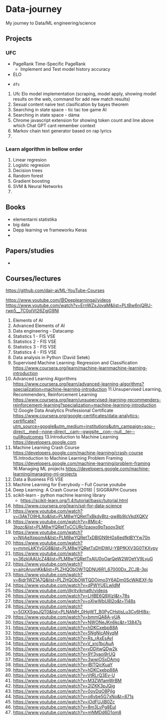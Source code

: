 # Data-journey
My journey to Data/ML engineering/science

## Projects

### UFC

- PageRank Time-Specific PageRank
    -  Implement and Test model history accuracy
- ELO
-     dfs

1. Ufc Elo model implementation (scraping, model apply, showing model results on the web, command for add new match results)
2. Sexual content naive text clasification by bayes theorem
3. Searching in state space - tic tac toe game AI
4. Searching in state space - dáma
5. Chrome javascript extension for showing token count and line above which Chat GPT cant remember context
6. Markov chain text generator based on rap lyrics
7. 

### Learn algorithm in bellow order
1. Linear regresion
2. Logistic regresion
3. Decision trees
4. Random forest
5. Gradient boosting
6. SVM & Neural Networks
7. 

## Books
- elementarni statistika
- big data
- Depp learning ve frameworku Keras
- 

## Papers/studies
-


## Courses/lectures
https://github.com/dair-ai/ML-YouTube-Courses

https://www.youtube.com/@Deeplearningai/videos
https://www.youtube.com/watch?v=ErnWZxJovaM&list=PLtBw6njQRU-rwp5__7C0oIVt26ZgjG9NI

1. Elements of AI
2. Advanced Elements of AI
3. Data engineering - Datacamp
4. Statistics 1 - FIS VSE
5. Statistics 2 - FIS VSE
6. Statistics 3 - FIS VSE
7. Statistics 4 - FIS VSE
8. Data analysis in Python (David Setek)
9. Supervised Machine Learning: Regression and Classification
https://www.coursera.org/learn/machine-learnmachine-learning-introduction
10. Advanced Learning Algorithms
https://www.coursera.org/learn/advanced-learning-algorithms?specialization=machine-learning-introduction
11.Unsupervised Learning, Recommenders, Reinforcement Learning
https://www.coursera.org/learn/unsupervised-learning-recommenders-reinforcement-learning?specialization=machine-learning-introduction
12.Google Data Analytics Professional Certificate
https://www.coursera.org/google-certificates/data-analytics-certificate?utm_source=google&utm_medium=institutions&utm_campaign=sou--direct__med--none-direct__cam--gwgsite__con--null__ter--null#outcomes
13.Introduction to Machine Learning 
https://developers.google.com
14. Machine Learning Crash Course
https://developers.google.com/machine-learning/crash-course
15.Introduction to Machine Learning Problem Framing 
https://developers.google.com/machine-learning/problem-framing
16.Managing ML projects 
https://developers.google.com/machine-learning/managing-ml-projects
17. Data a Business FIS VSE
18. Machine Learning for Everybody – Full Course youtube
19. Deep Learning: A Crash Course (2018) | SIGGRAPH Courses
20. scikit-learn - python machine learning library
    - https://scikit-learn.org/1.4/tutorial/basic/tutorial.html
22. https://www.coursera.org/learn/sql-for-data-science
23. https://www.youtube.com/watch?v=i3AkTO9HLXo&list=PLM8wYQRetTxBkdvBtz-gw8b9lcVkdXQKV
24. https://www.youtube.com/watch?v=8Mlc4-3tgzc&list=PLM8wYQRetTxCCURc1zaoxo9pTsoov3ipY
25. https://www.youtube.com/watch?v=NtjAeXppomA&list=PLM8wYQRetTxDBlGN9HGs6edfktBYYw70n
26. https://www.youtube.com/watch?v=mmnLkKYvGG8&list=PLM8wYQRetTxDHDWU-YBPfKXV3G0TKXvpy
27. https://www.youtube.com/watch?v=36zkIAAUcZ4&list=PLM8wYQRetTxAIU0oOarQeW2WOeYV9LyuG
28. https://www.youtube.com/watch?v=aircAruvnKk&list=PLZHQObOWTQDNU6R1_67000Dx_ZCJB-3pi
29. https://www.youtube.com/watch?v=8idr1WZ1A7Q&list=PLZHQObOWTQDOjmo3Y6ADm0ScWAlEXf-fp
30. https://www.youtube.com/watch?v=dPWYUELwIdM
31. https://www.youtube.com/@ritvikmath/videos
32. https://www.youtube.com/watch?v=LHBE6Q9XlzI&t=78s
34. https://www.youtube.com/watch?v=oXlwWbU8l2o&t=1148s
35. https://www.youtube.com/watch?v=5OXXSgpJQT0&list=PLNAMH_0HgWT_B0PyCHstisLu3Cv6HI8x-
36. https://www.youtube.com/watch?v=bmmQA8A-yUA
37. https://www.youtube.com/watch?v=NWONeJKn6kc&t=13847s
38. https://www.youtube.com/watch?v=hDKCxebp88A
39. https://www.youtube.com/watch?v=5NgNicANyqM
40. https://www.youtube.com/watch?v=Rs_rAxEsAvI
41. https://www.youtube.com/watch?v=V_xro1bcAuA
42. https://www.youtube.com/watch?v=vDDjtwQDw2k
43. https://www.youtube.com/watch?v=9Y3yaoi9rUQ
44. https://www.youtube.com/watch?v=3wwiOSxDAmg
45. https://www.youtube.com/watch?v=jBlTQjcKuaY
46. https://www.youtube.com/watch?v=hDKCxebp88A
47. https://www.youtube.com/watch?v=VtRLrQ3Ev-U
48. https://www.youtube.com/watch?v=M3ZWfamWrBM
49. https://www.youtube.com/watch?v=2IZKK3pJQjg
50. https://www.youtube.com/watch?v=0oyDqO8PjIg
51. https://www.youtube.com/watch?v=o6vbe5G7xNo&t=871s
52. https://www.youtube.com/watch?v=iOdFUJiB0Zc
53. https://www.youtube.com/watch?v=8m3LvPg8EuI
54. https://www.youtube.com/watch?v=mNMDd6D1om8
